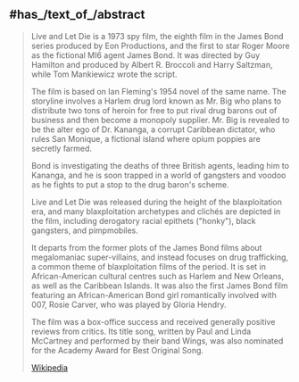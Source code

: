 

## #has_/text_of_/abstract 

> Live and Let Die is a 1973 spy film, the eighth film in the James Bond series produced by Eon Productions, 
> and the first to star Roger Moore as the fictional MI6 agent James Bond. 
> It was directed by Guy Hamilton and produced by Albert R. Broccoli and Harry Saltzman, 
> while Tom Mankiewicz wrote the script.
>
> The film is based on Ian Fleming's 1954 novel of the same name. 
> The storyline involves a Harlem drug lord known as Mr. Big who plans to distribute two tons of heroin for free 
> to put rival drug barons out of business and then become a monopoly supplier. 
> Mr. Big is revealed to be the alter ego of Dr. Kananga, a corrupt Caribbean dictator, 
> who rules San Monique, a fictional island where opium poppies are secretly farmed. 
> 
> Bond is investigating the deaths of three British agents, 
> leading him to Kananga, and he is soon trapped in a world of gangsters and voodoo 
> as he fights to put a stop to the drug baron's scheme.
>
> Live and Let Die was released during the height of the blaxploitation era, 
> and many blaxploitation archetypes and clichés are depicted in the film, 
> including derogatory racial epithets ("honky"), black gangsters, and pimpmobiles. 
> 
> It departs from the former plots of the James Bond films about megalomaniac super-villains, 
> and instead focuses on drug trafficking, a common theme of blaxploitation films of the period. 
> It is set in African-American cultural centres such as Harlem and New Orleans, as well as the Caribbean Islands. 
> It was also the first James Bond film featuring an African-American Bond girl romantically involved with 007, 
> Rosie Carver, who was played by Gloria Hendry.
>
> The film was a box-office success and received generally positive reviews from critics. 
> Its title song, written by Paul and Linda McCartney and performed by their band Wings, 
> was also nominated for the Academy Award for Best Original Song.
>
> [Wikipedia](https://en.wikipedia.org/wiki/Live%20and%20Let%20Die%20(film))




